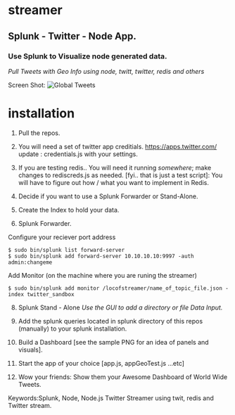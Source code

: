 # streamer
## Splunk - Twitter - Node App. ##
### Use Splunk to Visualize node generated data. ###
*Pull Tweets with Geo Info using node, twitt, twitter, redis and others*

Screen Shot:
![Global Tweets](https://cloud.githubusercontent.com/assets/4219465/11185900/a11be9d8-8c44-11e5-838a-9caff3c83a40.png)

# installation
1. Pull the repos.

2. You will need a set of twitter app creditials. https://apps.twitter.com/
update : credentials.js with your settings. 

3. If you are testing redis.. You will need it running *somewhere*; make changes
to rediscreds.js as needed. [fyi.. that is just a test script]: You will have to
figure out how / what you want to implement in Redis.

4. Decide if you want to use a Splunk Forwarder or Stand-Alone.
5. Create the Index to hold your data.
6. Splunk Forwarder.

Configure your reciever port address

    $ sudo bin/splunk list forward-server
    $ sudo bin/splunk add forward-server 10.10.10.10:9997 -auth admin:changeme
  
Add Monitor (on the machine where you are runing the streamer)

    $ sudo bin/splunk add monitor /locofstreamer/name_of_topic_file.json -index twitter_sandbox
  
8. Splunk Stand - Alone
*Use the GUI to add a directory or file Data Input.*
 
9. Add the splunk queries located in splunk directory of this repos (manually) to your splunk installation.

10. Build a Dashboard [see the sample PNG for an idea of panels and visuals].

11. Start the app of your choice [app.js, appGeoTest.js ...etc]

12. Wow your friends: Show them your Awesome Dashboard of World Wide Tweets.

Keywords:Splunk, Node, Node.js Twitter Streamer using twit, redis and Twitter stream.
